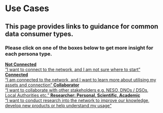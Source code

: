 # Use Cases
## This page provides links to guidance for common data consumer types.
### Please click on one of the boxes below to get more insight for each persona type.

<div style={{
    display: 'flex',
    flexWrap: 'wrap',
    maxWidth: '672px',
    fontFamily: 'sans-serif',
    textAlign: 'center',
    gap: '3px'
  }}>
    <a href="/usecases/not-connected.md" style={{
      flex: '1 1 calc(50% - 6px)',
      backgroundColor: '#5e869e',
      color: 'white',
      padding: '20px',
      boxSizing: 'border-box',
      height: '225px',
      display: 'flex',
      flexDirection: 'column',
      justifyContent: 'center',
      fontSize: '20px',
      textDecoration: 'none',
      lineHeight: normal
    }}>
      <strong style={{
        fontSize: '22px',
        fontWeight: 600
      }}>Not Connected</strong><br /> “I want to connect to the network, and I am not sure where to start”
    </a>
    <a href="/usecases/connected.md" style={{
      flex: '1 1 calc(50% - 6px)',
      backgroundColor: '#e2a500',
      color: 'white',
      padding: '20px',
      boxSizing: 'border-box',
      height: '225px',
      display: 'flex',
      flexDirection: 'column',
      justifyContent: 'center',
      fontSize: '20px',
      textDecoration: 'none',
      lineHeight: normal
    }}>
      <strong style={{
        fontSize: '22px',
        fontWeight: 600
      }}>Connected</strong><br /> “I am connected to the network, and I want to learn more about utilising my assets and connection”
    </a>
    <a href="/usecases/collaborator.md" style={{
      flex: '1 1 calc(50% - 6px)',
      backgroundColor: '#5a944f',
      color: 'white',
      padding: '20px',
      boxSizing: 'border-box',
      height: '225px',
      display: 'flex',
      flexDirection: 'column',
      justifyContent: 'center',
      fontSize: '20px',
      textDecoration: 'none',
      lineHeight: normal
    }}>
      <strong style={{
        fontSize: '22px',
        fontWeight: 600
      }}>Collaborator</strong><br /> “I want to collaborate with other stakeholders e.g. NESO, DNOs / DSOs, Local Authorities etc.”
    </a>
    <a href="/usecases/datauser.md" style={{
      flex: '1 1 calc(50% - 6px)',
      backgroundColor: '#a066a3',
      color: 'white',
      padding: '20px',
      boxSizing: 'border-box',
      height: '225px',
      display: 'flex',
      flexDirection: 'column',
      justifyContent: 'center',
      fontSize: '20px',
      textDecoration: 'none',
      lineHeight: normal
    }}>
      <strong style={{
        fontSize: '22px',
        fontWeight: 600
      }}>Researcher: Personal, Scientific, Academic</strong><br /> “I want to conduct research into the network to improve our knowledge, develop new products or help understand my usage”
    </a>
</div>


